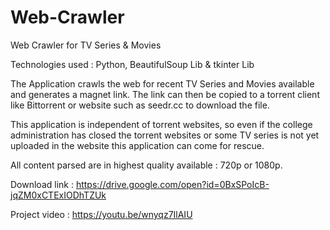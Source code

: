 # Web-Crawler
Web Crawler for TV Series &amp; Movies

Technologies used : Python, BeautifulSoup Lib & tkinter Lib

The Application crawls the web for recent TV Series and Movies available and generates a magnet link.
The link can then be copied to a torrent client like Bittorrent or website such as seedr.cc to download the file.

This application is independent of torrent websites, so even if the college administration has closed the torrent websites or some TV series is not yet uploaded in the website this application can come for rescue.

All content parsed are in highest quality available : 720p or 1080p.

Download link : https://drive.google.com/open?id=0BxSPoIcB-jqZM0xCTExIODhTZUk

Project video : https://youtu.be/wnyqz7IlAIU
